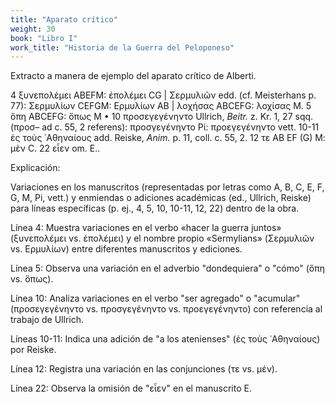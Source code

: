 ```yaml
---
title: "Aparato crítico"
weight: 30
book: "Libro I"
work_title: "Historia de la Guerra del Peloponeso"
---
```

Extracto a manera de ejemplo del aparato crítico de Alberti.

4 ξυνεπολέμει ΑBEFM: ἐπολέμει CG | Σερμυλιῶν edd. (cf. Meisterhans p. 77): Σερμυλίων CEFGM: Ερμυλίων ΑΒ | λοχήσας ABCEFG: λοχίσας Μ. 5 ὅπη ΑBCEFG: ὅπως Μ • 10 προσεγεγένηντο Ullrich, <em>Beitr.</em> z. Kr. 1, 27 sqq. (προσ– ad c. 55, 2 referens): προσγεγένηντο Ρί: προεγεγένηντο vett. 10-11 ἐς τοὺς ᾿Αθηναίους add. Reiske, <em>Anim.</em> p. 11, coll. c. 55, 2. 12 τε ΑΒ EF (G) Μ: μὲν C. 22 εἶεν om. Ε..

Explicación:

Variaciones en los manuscritos (representadas por letras como A, B, C, E, F, G, M, Pi, vett.) y enmiendas o adiciones académicas (ed., Ullrich, Reiske) para líneas específicas (p. ej., 4, 5, 10, 10-11, 12, 22) dentro de la obra.

Línea 4:
Muestra variaciones en el verbo «hacer la guerra juntos» (ξυνεπολέμει vs. ἐπολέμει) y el nombre propio «Sermylians» (Σερμυλιῶν vs. Ερμυλίων) entre diferentes manuscritos y ediciones.

Línea 5:
Observa una variación en el adverbio "dondequiera" o "cómo" (ὅπη vs. ὅπως).

Línea 10:
Analiza variaciones en el verbo "ser agregado" o "acumular" (προσεγεγένηντο vs. προσγεγένηντο vs. προεγεγένηντο) con referencia al trabajo de Ullrich.

Líneas 10-11:
Indica una adición de "a los atenienses" (ἐς τοὺς ᾿Αθηναίους) por Reiske.

Línea 12:
Registra una variación en las conjunciones (τε vs. μέν).

Línea 22:
Observa la omisión de "εἶεν" en el manuscrito E.